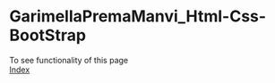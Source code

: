 # GarimellaPremaManvi_Html-Css-BootStrap <br>
To see functionality of this page <br>
<a href = "https://garimellahoney2.github.io/GarimellaPremaManvi_Html-Css-BootStrap-/">Index</a>
